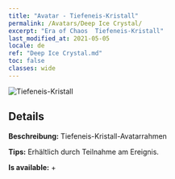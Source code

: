 ```yaml
---
title: "Avatar - Tiefeneis-Kristall"
permalink: /Avatars/Deep Ice Crystal/
excerpt: "Era of Chaos  Tiefeneis-Kristall"
last_modified_at: 2021-05-05
locale: de
ref: "Deep Ice Crystal.md"
toc: false
classes: wide
---
```

 ![Tiefeneis-Kristall](/images/a/avatarFrame_91.png)

## Details

 **Beschreibung:** Tiefeneis-Kristall-Avatarrahmen 

 **Tips:** Erhältlich durch Teilnahme am Ereignis. 

 **Is available:**  + 

